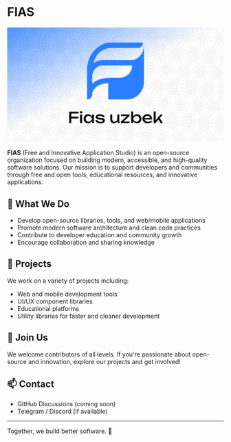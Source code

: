 # FIAS

![Banner](./profile-banner.png)

**FIAS** (Free and Innovative Application Studio) is an open-source organization focused on building modern, accessible, and high-quality software solutions. Our mission is to support developers and communities through free and open tools, educational resources, and innovative applications.

## 🌟 What We Do

- Develop open-source libraries, tools, and web/mobile applications
- Promote modern software architecture and clean code practices
- Contribute to developer education and community growth
- Encourage collaboration and sharing knowledge

## 📂 Projects

We work on a variety of projects including:
- Web and mobile development tools
- UI/UX component libraries
- Educational platforms
- Utility libraries for faster and cleaner development

## 🤝 Join Us

We welcome contributors of all levels. If you're passionate about open-source and innovation, explore our projects and get involved!

## 📫 Contact

- GitHub Discussions (coming soon)
- Telegram / Discord (if available)

---

Together, we build better software. 🚀

